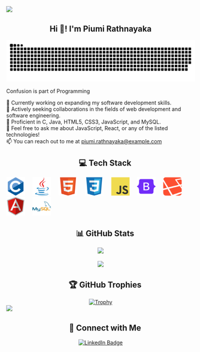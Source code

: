  <!-- Horizontal Divider with Gradient --> <img src="https://user-images.githubusercontent.com/73097560/115834477-dbab4500-a447-11eb-908a-139a6edaec5c.gif"> <!-- Title --> <h2 align="center">Hi 👋! I'm Piumi Rathnayaka</h2> <!-- Snake Animation --> <div align="center"> <a href="https://github.com/Piumir3"> <img src="https://raw.githubusercontent.com/psnwd/psnwd/1ca53178f6deca37158f3b18b2288cb4cb4a82fa/grid-snake.svg" alt="snake animation"/> </a> </div>
Confusion is part of Programming
<p align="left"> 🔭 Currently working on expanding my software development skills.<br> 🤝 Actively seeking collaborations in the fields of web development and software engineering.<br> 🌱 Proficient in C, Java, HTML5, CSS3, JavaScript, and MySQL.<br> 💬 Feel free to ask me about JavaScript, React, or any of the listed technologies!<br> 📫 You can reach out to me at <a href="mailto:piumi.rathnayaka@example.com">piumi.rathnayaka@example.com</a> </p> <!-- Tech Stack --> <div id="user-content-toc"> <ul align="center"> <summary><h2>💻 Tech Stack</h2></summary> </ul> </div> <div align="left"> <img src="https://raw.githubusercontent.com/devicons/devicon/master/icons/c/c-original.svg" height="50" alt="C logo"/> <img width="12"/> <img src="https://raw.githubusercontent.com/devicons/devicon/master/icons/java/java-original.svg" height="50" alt="Java logo"/> <img width="12"/> <img src="https://raw.githubusercontent.com/devicons/devicon/master/icons/html5/html5-original.svg" height="50" alt="HTML5 logo"/> <img width="12"/> <img src="https://raw.githubusercontent.com/devicons/devicon/master/icons/css3/css3-original.svg" height="50" alt="CSS3 logo"/> <img width="12"/> <img src="https://raw.githubusercontent.com/devicons/devicon/master/icons/javascript/javascript-original.svg" height="50" alt="JavaScript logo"/> <img width="12"/> <img src="https://raw.githubusercontent.com/devicons/devicon/master/icons/bootstrap/bootstrap-plain.svg" height="50" alt="Bootstrap logo"/> <img width="12"/> <img src="https://raw.githubusercontent.com/devicons/devicon/master/icons/laravel/laravel-plain.svg" height="50" alt="Laravel logo"/> <img width="12"/> <img src="https://raw.githubusercontent.com/devicons/devicon/master/icons/angularjs/angularjs-original.svg" height="50" alt="Angular logo"/> <img width="12"/> <img src="https://raw.githubusercontent.com/devicons/devicon/master/icons/mysql/mysql-original-wordmark.svg" height="50" alt="MySQL logo"/> </div> <!-- GitHub Stats --> <div id="user-content-toc"> <ul align="center"> <summary><h2>📊 GitHub Stats</h2></summary> </ul> </div> <p align="center"> <img src="https://github-readme-stats.vercel.app/api?username=Piumir3&show_icons=true&theme=merko&bg_color=000000&title_color=ff69b4&icon_color=ff69b4&text_color=98fb98"/> <br></br> <img src="https://github-readme-streak-stats.herokuapp.com/?user=Piumir3&theme=merko&hide_border=false"/> </p> <!-- Trophy Section --> <div id="user-content-toc"> <ul align="center"> <summary><h2>🏆 GitHub Trophies</h2></summary> </ul> </div> <div align="center"> <a href="https://github.com/ryo-ma/github-profile-trophy" title="Go to Source"> <img width="84%" src="https://github-profile-trophy.vercel.app/?username=Piumir3&theme=radical&row=1&column=7&margin-h=15&margin-w=5&no-bg=true" alt="Trophy"/> </a> </div> <!-- Horizontal Divider --> <img src="https://user-images.githubusercontent.com/73097560/115834477-dbab4500-a447-11eb-908a-139a6edaec5c.gif"> <!-- Connect Section --> <div id="user-content-toc"> <ul align="center"> <summary><h2>👋 Connect with Me</h2></summary> </ul> </div> <p align="center"> <a href="https://www.linkedin.com/in/piumi-rathnayaka/" target="_blank"> <img src="https://img.shields.io/badge/LinkedIn-Connect-blue" alt="LinkedIn Badge"/> </a> </p>
